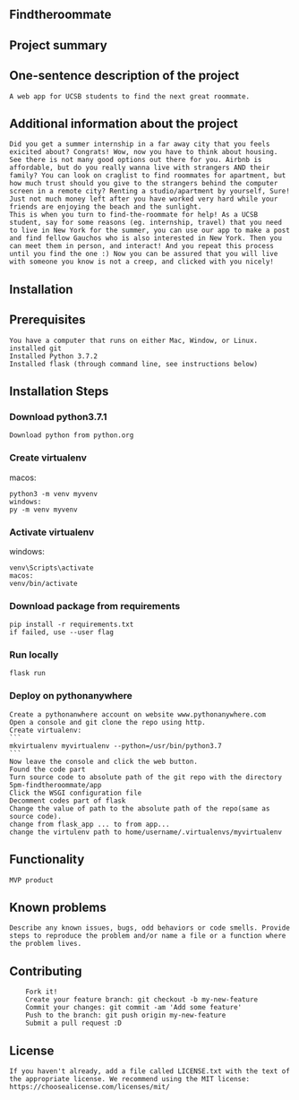 ## Findtheroommate
## Project summary
## One-sentence description of the project

    A web app for UCSB students to find the next great roommate.

## Additional information about the project

    Did you get a summer internship in a far away city that you feels exicited about? Congrats! Wow, now you have to think about housing. See there is not many good options out there for you. Airbnb is affordable, but do you really wanna live with strangers AND their family? You can look on craglist to find roommates for apartment, but how much trust should you give to the strangers behind the computer screen in a remote city? Renting a studio/apartment by yourself, Sure! Just not much money left after you have worked very hard while your friends are enjoying the beach and the sunlight.
    This is when you turn to find-the-roommate for help! As a UCSB student, say for some reasons (eg. internship, travel) that you need to live in New York for the summer, you can use our app to make a post and find fellow Gauchos who is also interested in New York. Then you can meet them in person, and interact! And you repeat this process until you find the one :) Now you can be assured that you will live with someone you know is not a creep, and clicked with you nicely!

## Installation
## Prerequisites

    You have a computer that runs on either Mac, Window, or Linux.
    installed git
    Installed Python 3.7.2
    Installed flask (through command line, see instructions below)

## Installation Steps

### Download python3.7.1
    Download python from python.org

### Create virtualenv
macos:
```
python3 -m venv myvenv
windows:
py -m venv myvenv
```
### Activate virtualenv
windows:
```
venv\Scripts\activate
macos:
venv/bin/activate
```

### Download package from requirements
```
pip install -r requirements.txt
if failed, use --user flag
```

### Run locally
```
flask run
```

### Deploy on pythonanywhere
    Create a pythonanwhere account on website www.pythonanywhere.com
    Open a console and git clone the repo using http.
    Create virtualenv:
    ```
    mkvirtualenv myvirtualenv --python=/usr/bin/python3.7
    ```
    Now leave the console and click the web button.
    Found the code part
    Turn source code to absolute path of the git repo with the directory 5pm-findtheroommate/app
    Click the WSGI configuration file
    Decomment codes part of flask
    Change the value of path to the absolute path of the repo(same as source code).
    change from flask_app ... to from app...
    change the virtulenv path to home/username/.virtualenvs/myvirtualenv
## Functionality

    MVP product

## Known problems

    Describe any known issues, bugs, odd behaviors or code smells. Provide steps to reproduce the problem and/or name a file or a function where the problem lives.

## Contributing

        Fork it!
        Create your feature branch: git checkout -b my-new-feature
        Commit your changes: git commit -am 'Add some feature'
        Push to the branch: git push origin my-new-feature
        Submit a pull request :D

## License

    If you haven't already, add a file called LICENSE.txt with the text of the appropriate license. We recommend using the MIT license: https://choosealicense.com/licenses/mit/
